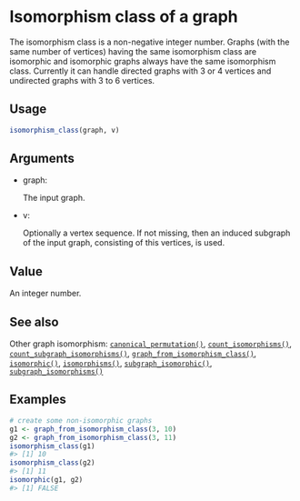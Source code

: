 # Isomorphism class of a graph

The isomorphism class is a non-negative integer number. Graphs (with the
same number of vertices) having the same isomorphism class are
isomorphic and isomorphic graphs always have the same isomorphism class.
Currently it can handle directed graphs with 3 or 4 vertices and
undirected graphs with 3 to 6 vertices.

## Usage

``` r
isomorphism_class(graph, v)
```

## Arguments

- graph:

  The input graph.

- v:

  Optionally a vertex sequence. If not missing, then an induced subgraph
  of the input graph, consisting of this vertices, is used.

## Value

An integer number.

## See also

Other graph isomorphism:
[`canonical_permutation()`](https://r.igraph.org/reference/canonical_permutation.md),
[`count_isomorphisms()`](https://r.igraph.org/reference/count_isomorphisms.md),
[`count_subgraph_isomorphisms()`](https://r.igraph.org/reference/count_subgraph_isomorphisms.md),
[`graph_from_isomorphism_class()`](https://r.igraph.org/reference/graph_from_isomorphism_class.md),
[`isomorphic()`](https://r.igraph.org/reference/isomorphic.md),
[`isomorphisms()`](https://r.igraph.org/reference/isomorphisms.md),
[`subgraph_isomorphic()`](https://r.igraph.org/reference/subgraph_isomorphic.md),
[`subgraph_isomorphisms()`](https://r.igraph.org/reference/subgraph_isomorphisms.md)

## Examples

``` r
# create some non-isomorphic graphs
g1 <- graph_from_isomorphism_class(3, 10)
g2 <- graph_from_isomorphism_class(3, 11)
isomorphism_class(g1)
#> [1] 10
isomorphism_class(g2)
#> [1] 11
isomorphic(g1, g2)
#> [1] FALSE
```
